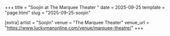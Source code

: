 +++
title = "Soojin at The Marquee Theater "
date = 2025-09-25
template = "page.html"
slug = "2025-09-25-soojin"

[extra]
artist = "Soojin"
venue = "The Marquee Theater"
venue_url = "https://www.luckymanonline.com/venue/marquee-theatre/"
+++

